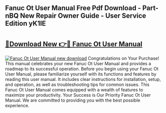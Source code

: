 ## Fanuc Ot User Manual Free Pdf Download - Part-nBQ New Repair Owner Guide - User Service Edition yK1lE

# <h2><a href="http://bc65573.oget.top/?id=Fanuc+Ot+User+Manual">🔗Download New 👉🔴 Fanuc Ot User Manual</a></h2>

[![Fanuc Ot User Manual new download](https://i.imgur.com/5g1atiW.png)](http://bc65573.oget.top/?id=Fanuc+Ot+User+Manual)
Congratulations on Your Purchase! This manual celebrates your new Fanuc Ot User Manual and provides a roadmap to its successful operation. Before you begin using your Fanuc Ot User Manual, please familiarize yourself with its functions and features by reading this user manual. It includes clear instructions for installation, setup, and operation, as well as troubleshooting tips for common issues. This Fanuc Ot User Manual comes equipped with a wealth of features to maximize your productivity. Your Success is Our Priority Fanuc Ot User Manual. We are committed to providing you with the best possible experience.

